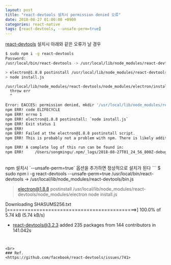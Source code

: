 ```yaml
---
layout: post
title: "react-devtools 설치시 permission denied 오류"
date: 2018-08-27 01:00:00 +0900
categories: react-native
tags: [react-devtools, --unsafe-perm=true]
---
```

[react-devtools](https://github.com/facebook/react-devtools/tree/master/packages/react-devtools) 설치시 아래와 같은 오류가 날 경우
```bash
$ sudo npm i -g react-devtools
Password:
/usr/local/bin/react-devtools -> /usr/local/lib/node_modules/react-devtools/bin.js

> electron@1.8.8 postinstall /usr/local/lib/node_modules/react-devtools/node_modules/electron
> node install.js

/usr/local/lib/node_modules/react-devtools/node_modules/electron/install.js:47
  throw err
  ^

Error: EACCES: permission denied, mkdir '/usr/local/lib/node_modules/react-devtools/node_modules/electron/.electron'
npm ERR! code ELIFECYCLE
npm ERR! errno 1
npm ERR! electron@1.8.8 postinstall: `node install.js`
npm ERR! Exit status 1
npm ERR! 
npm ERR! Failed at the electron@1.8.8 postinstall script.
npm ERR! This is probably not a problem with npm. There is likely additional logging output above.

npm ERR! A complete log of this run can be found in:
npm ERR!     /Users/songmingu/.npm/_logs/2018-08-27T01_24_56_800Z-debug.log
```


<br>
npm 설치시 `--unsafe-perm=true` 옵션을 추가하면 정상적으로 설치가 된다
```
$ sudo npm i -g react-devtools --unsafe-perm=true
/usr/local/bin/react-devtools -> /usr/local/lib/node_modules/react-devtools/bin.js

> electron@1.8.8 postinstall /usr/local/lib/node_modules/react-devtools/node_modules/electron
> node install.js

Downloading SHASUMS256.txt
[============================================>] 100.0% of 5.74 kB (5.74 kB/s)
+ react-devtools@3.2.3
added 235 packages from 144 contributors in 141.042s
```


<br>
### Ref.
<https://github.com/facebook/react-devtools/issues/741>